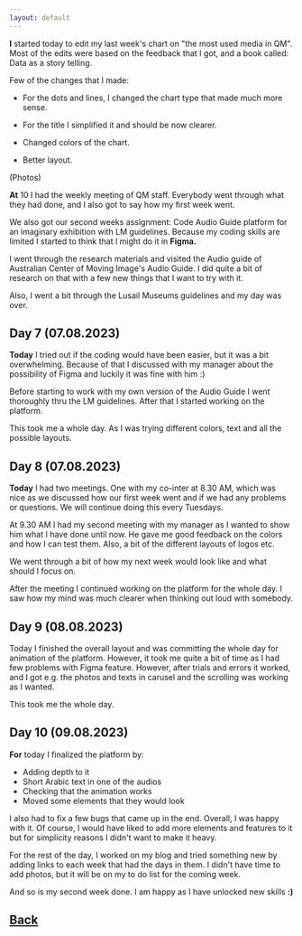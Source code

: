 ```yaml
---
layout: default
---
```

<b>I</b> started today to edit my last week's chart on "the most used media in QM". Most of the edits were based on the feedback that I got, and a book called: Data as a story telling.

Few of the changes that I made:

* For the dots and lines, I changed the chart type that made much more sense.
 
* For the title I simplified it and should be now clearer.
 
* Changed colors of the chart.
* Better layout.

(Photos)

<b>At</b> 10 I had the weekly meeting of QM staff. Everybody went through what they had done, and I also got to say how my first week went.

We also got our second weeks assignment: Code Audio Guide platform for an imaginary exhibition with LM guidelines. Because my coding skills are limited I started to think that I might do it in <b>Figma.</b>

I went through the research materials and visited the Audio guide of Australian Center of Moving Image's Audio Guide. I did quite a bit of research on that with a few new things that I want to try with it.

Also, I went a bit through the Lusail Museums guidelines and my day was over.

## Day 7 (07.08.2023)

<b>Today</b> I tried out if the coding would have been easier, but it was a bit overwhelming. Because of that I discussed with my manager about the possibility of Figma and luckily it was fine with him :)

Before starting to work with my own version of the Audio Guide I went thoroughly thru the LM guidelines. After that I started working on the platform.

This took me a whole day. As I was trying different colors, text and all the possible layouts.

## Day 8 (07.08.2023)

<b>Today</b> I had two meetings. One with my co-inter at 8.30 AM, which was nice as we discussed how our first week went and if we had any problems or questions. We will continue doing this every Tuesdays.

At 9.30 AM I had my second meeting with my manager as I wanted to show him what I have done until now. He gave me good feedback on the colors and how I can test them. Also, a bit of the different layouts of logos etc.

We went through a bit of how my next week would look like and what should I focus on.

After the meeting I continued working on the platform for the whole day. I saw how my mind was much clearer when thinking out loud with somebody.

## Day 9 (08.08.2023)

Today I finished the overall layout and was committing the whole day for animation of the platform. However, it took me quite a bit of time as I had few problems with Figma feature. However, after trials and errors it worked, and I got e.g. the photos and texts in carusel and the scrolling was working as I wanted.

This took me the whole day.

## Day 10 (09.08.2023)

<b>For</b> today I finalized the platform by:
* Adding depth to it
* Short Arabic text in one of the audios
* Checking that the animation works
* Moved some elements that they would look

I also had to fix a few bugs that came up in the end. Overall, I was happy with it. Of course, I would have liked to add more elements and features to it but for simplicity reasons I didn't want to make it heavy.

For the rest of the day, I worked on my blog and tried something new by adding links to each week that had the days in them. I didn't have time to add photos, but it will be on my to do list for the coming week.

And so is my second week done. I am happy as I have unlocked new skills <b>:)</b>

## [Back](./)
